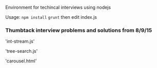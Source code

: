 Environment for techincal interviews using nodejs


Usage: `npm install` `grunt` then edit index.js


### Thumbtack interview problems and solutions from 8/9/15
'int-stream.js'

'tree-search.js'

'carousel.html'
